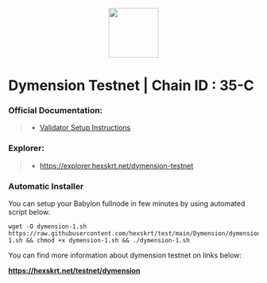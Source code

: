 <p align="center">
  <img height="100" height="auto" src="https://github.com/hexskrt/explorer/blob/7d35cffe8566d44a61bac5f541cc4b94940b5ae0/public/logos/dymension.png">
</p>

# Dymension Testnet | Chain ID : 35-C

### Official Documentation:
>- [Validator Setup Instructions](https://docs.dymension.xyz/validate/dymension-hub/build-dymd)

### Explorer:
>-  https://explorer.hexskrt.net/dymension-testnet

### Automatic Installer
You can setup your Babylon fullnode in few minutes by using automated script below.
```
wget -O dymension-1.sh https://raw.githubusercontent.com/hexskrt/test/main/Dymension/dymension-1.sh && chmod +x dymension-1.sh && ./dymension-1.sh
```

You can find more information about dymension testnet on links below:

**https://hexskrt.net/testnet/dymension**